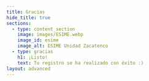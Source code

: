 ```yaml
---
title: Gracias
hide_title: true
sections:
  - type: content_section
    image: images/ESIME.webp
    image_id: esime
    image_alt: ESIME Unidad Zacatenco
  - type: gracias
    h1: ¡Listo!
    text: Tu registro se ha realizado con éxito :)
layout: advanced
---
```

